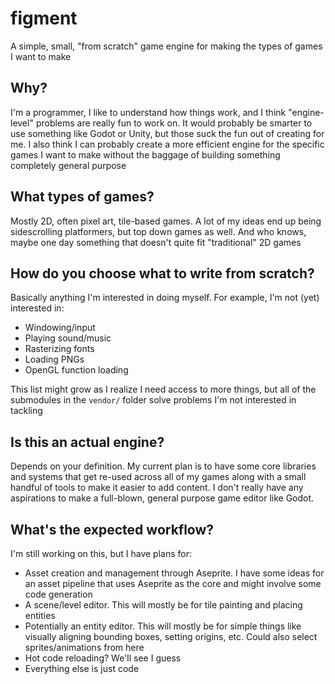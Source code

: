 # figment
A simple, small, "from scratch" game engine for making the types of games I want to make

## Why?
I'm a programmer, I like to understand how things work, and I think "engine-level" problems are really fun to work on. It would probably be smarter to use something like Godot or Unity, but those suck the fun out of creating for me. I also think I can probably create a more efficient engine for the specific games I want to make without the baggage of building something completely general purpose

## What types of games?
Mostly 2D, often pixel art, tile-based games. A lot of my ideas end up being sidescrolling platformers, but top down games as well. And who knows, maybe one day something that doesn't quite fit "traditional" 2D games

## How do you choose what to write from scratch?
Basically anything I'm interested in doing myself. For example, I'm not (yet) interested in:
- Windowing/input
- Playing sound/music
- Rasterizing fonts
- Loading PNGs
- OpenGL function loading

This list might grow as I realize I need access to more things, but all of the submodules in the `vendor/` folder solve problems I'm not interested in tackling

## Is this an actual engine?
Depends on your definition. My current plan is to have some core libraries and systems that get re-used across all of my games along with a small handful of tools to make it easier to add content. I don't really have any aspirations to make a full-blown, general purpose game editor like Godot.

## What's the expected workflow?
I'm still working on this, but I have plans for:
- Asset creation and management through Aseprite. I have some ideas for an asset pipeline that uses Aseprite as the core and might involve some code generation
- A scene/level editor. This will mostly be for tile painting and placing entities
- Potentially an entity editor. This will mostly be for simple things like visually aligning bounding boxes, setting origins, etc. Could also select sprites/animations from here
- Hot code reloading? We'll see I guess
- Everything else is just code
